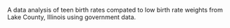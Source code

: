 A data analysis of teen birth rates compated to low birth rate weights from Lake County, Illinois using government data.
